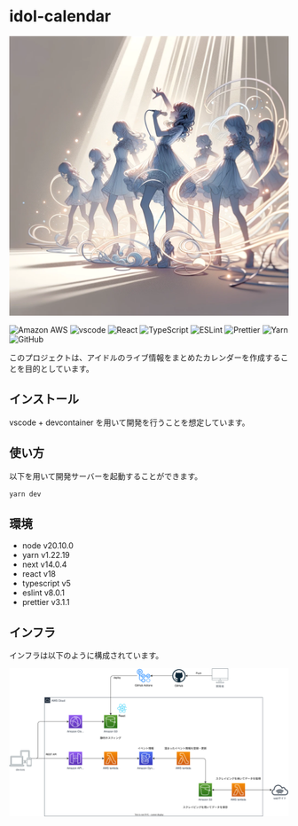 # idol-calendar

![Alt text](./document/images/image.png)

![Amazon AWS](https://img.shields.io/badge/-Amazon%20AWS-232F3E.svg?logo=amazon-aws&style=flat)
![vscode](https://img.shields.io/badge/-Visual%20Studio%20Code-007ACC.svg?logo=visual-studio-code&style=flat)
![React](https://img.shields.io/badge/-React-555.svg?logo=react&style=flat)
![TypeScript](https://img.shields.io/badge/-TypeScript-007ACC.svg?logo=typescript&style=flat)
![ESLint](https://img.shields.io/badge/-ESLint-4B32C3.svg?logo=eslint&style=flat)
![Prettier](https://img.shields.io/badge/-Prettier-1A2B34.svg?logo=prettier&style=flat)
![Yarn](https://img.shields.io/badge/-Yarn-2C8EBB.svg?logo=yarn&style=flat)
![GitHub](https://img.shields.io/badge/-GitHub-181717.svg?logo=github&style=flat)

このプロジェクトは、アイドルのライブ情報をまとめたカレンダーを作成することを目的としています。

## インストール

vscode + devcontainer を用いて開発を行うことを想定しています。

## 使い方

以下を用いて開発サーバーを起動することができます。

```bash
yarn dev
```

## 環境

- node v20.10.0
- yarn v1.22.19
- next v14.0.4
- react v18
- typescript v5
- eslint v8.0.1
- prettier v3.1.1

## インフラ

インフラは以下のように構成されています。

![インフラ](./document/images/アーキテクチャ図.drawio.svg)
